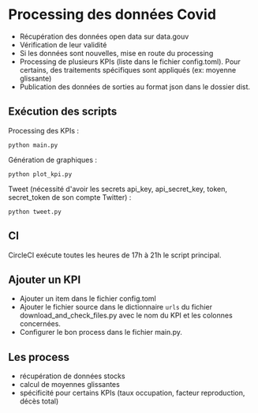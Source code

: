 # Processing des données Covid

- Récupération des données open data sur data.gouv
- Vérification de leur validité
- Si les données sont nouvelles, mise en route du processing
- Processing de plusieurs KPIs (liste dans le fichier config.toml). Pour certains, des traitements spécifiques sont appliqués (ex: moyenne glissante)
- Publication des données de sorties au format json dans le dossier dist.

## Exécution des scripts

Processing des KPIs :

```
python main.py
```

Génération de graphiques :

```
python plot_kpi.py
```

Tweet (nécessité d'avoir les secrets api_key, api_secret_key, token, secret_token de son compte Twitter) :

```
python tweet.py
```

## CI

CircleCI exécute toutes les heures de 17h à 21h le script principal.

## Ajouter un KPI

- Ajouter un item dans le fichier config.toml
- Ajouter le fichier source dans le dictionnaire ```urls``` du fichier download_and_check_files.py avec le nom du KPI et les colonnes concernées.
- Configurer le bon process dans le fichier main.py. 

## Les process

- récupération de données stocks
- calcul de moyennes glissantes
- spécificité pour certains KPIs (taux occupation, facteur reproduction, décès total)


